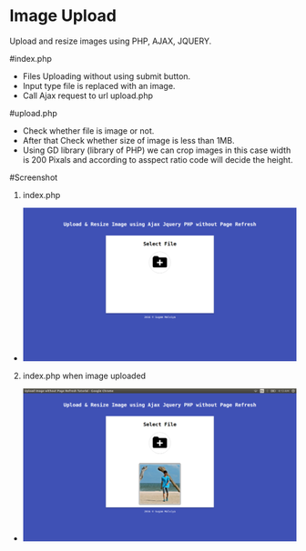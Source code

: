 # Image Upload
Upload and resize images using PHP, AJAX, JQUERY.

#index.php
  * Files Uploading without using submit button.
  * Input type file is replaced with an image.
  * Call Ajax request to url upload.php

#upload.php
  * Check whether file is image or not.
  * After that Check whether size of image is less than 1MB.
  * Using GD library (library of PHP) we can crop images in this case width is 200 Pixals and according to asspect ratio code will decide the height.
   
   
#Screenshot

1. index.php
 * ![alt tag](https://github.com/Sugamm/image-upload/blob/master/image/s1.png)

2. index.php when image uploaded
 * ![!alt tag](https://github.com/Sugamm/image-upload/blob/master/image/s2.png)



